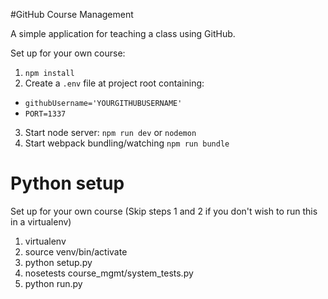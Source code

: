 #GitHub Course Management

A simple application for teaching a class using GitHub.

Set up for your own course:

1. `npm install`
2. Create a `.env` file at project root containing:
  - `githubUsername='YOURGITHUBUSERNAME'`
  - `PORT=1337`
3. Start node server: `npm run dev` or `nodemon`
4. Start webpack bundling/watching `npm run bundle`

# Python setup
Set up for your own course (Skip steps 1 and 2 if you don't wish to run this in a virtualenv)

1. virtualenv
2. source venv/bin/activate
3. python setup.py
4. nosetests course_mgmt/system_tests.py
5. python run.py